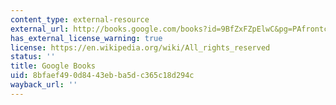 ```yaml
---
content_type: external-resource
external_url: http://books.google.com/books?id=9BfZxFZpElwC&pg=PAfrontcover#v=onepage
has_external_license_warning: true
license: https://en.wikipedia.org/wiki/All_rights_reserved
status: ''
title: Google Books
uid: 8bfaef49-0d84-43eb-ba5d-c365c18d294c
wayback_url: ''
---
```

